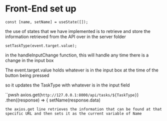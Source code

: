 # Front-End set up

```pwsh
const [name, setName] = useState([]);
```
the use of states that we have implemented is to retrieve and store the information retrieved from the API over in the server folder

```pwsh
setTaskType(event.target.value);
```
in the handleInputChange function, this will handle any time there is a change in the input box

The event.target.value holds whatever is in the input box at the time of the button being pressed

so it updates the TaskType with whatever is in the input field

``pwsh
axios.get(`http://127.0.0.1:8000/api/tasks/${TaskType}`)
    .then((response) => {
      setName(response.data)
```
the axios.get line retrieves the information that can be found at that
specific URL and then sets it as the current variable of Name